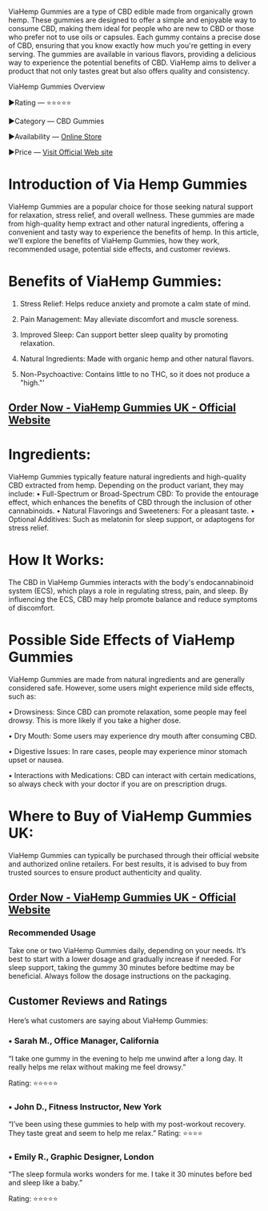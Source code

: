 ViaHemp Gummies are a type of CBD edible made from organically grown hemp. These gummies are designed to offer a simple and enjoyable way to consume CBD, making them ideal for people who are new to CBD or those who prefer not to use oils or capsules. Each gummy contains a precise dose of CBD, ensuring that you know exactly how much you're getting in every serving.
The gummies are available in various flavors, providing a delicious way to experience the potential benefits of CBD. ViaHemp aims to deliver a product that not only tastes great but also offers quality and consistency.

ViaHemp Gummies Overview

►Rating — ⭐⭐⭐⭐⭐

►Category — CBD Gummies

►Availability — [Online Store](https://farmscbdoil.com/viahemp-gummies/)

►Price — [Visit Official Web site](https://farmscbdoil.com/viahemp-gummies/)

# Introduction of Via Hemp Gummies

ViaHemp Gummies are a popular choice for those seeking natural support for relaxation, stress relief, and overall wellness. These gummies are made from high-quality hemp extract and other natural ingredients, offering a convenient and tasty way to experience the benefits of hemp. In this article, we’ll explore the benefits of ViaHemp Gummies, how they work, recommended usage, potential side effects, and customer reviews.

# Benefits of ViaHemp Gummies:

1.	Stress Relief: Helps reduce anxiety and promote a calm state of mind.

2.	Pain Management: May alleviate discomfort and muscle soreness.

3.	Improved Sleep: Can support better sleep quality by promoting relaxation.

4.	Natural Ingredients: Made with organic hemp and other natural flavors.

5.	Non-Psychoactive: Contains little to no THC, so it does not produce a "high."'

## [Order Now - ViaHemp Gummies UK - Official Website](https://farmscbdoil.com/viahemp-gummies/)

# Ingredients:

ViaHemp Gummies typically feature natural ingredients and high-quality CBD extracted from hemp. Depending on the product variant, they may include:
•	Full-Spectrum or Broad-Spectrum CBD: To provide the entourage effect, which enhances the benefits of CBD through the inclusion of other cannabinoids.
•	Natural Flavorings and Sweeteners: For a pleasant taste.
•	Optional Additives: Such as melatonin for sleep support, or adaptogens for stress relief.

# How It Works:

The CBD in ViaHemp Gummies interacts with the body's endocannabinoid system (ECS), which plays a role in regulating stress, pain, and sleep. By influencing the ECS, CBD may help promote balance and reduce symptoms of discomfort.

# Possible Side Effects of ViaHemp Gummies

ViaHemp Gummies are made from natural ingredients and are generally considered safe. However, some users might experience mild side effects, such as:

•	Drowsiness: Since CBD can promote relaxation, some people may feel drowsy. This is more likely if you take a higher dose.

•	Dry Mouth: Some users may experience dry mouth after consuming CBD.

•	Digestive Issues: In rare cases, people may experience minor stomach upset or nausea.

•	Interactions with Medications: CBD can interact with certain medications, so always check with your doctor if you are on prescription drugs.

# Where to Buy of ViaHemp Gummies UK:

ViaHemp Gummies can typically be purchased through their official website and authorized online retailers. For best results, it is advised to buy from trusted sources to ensure product authenticity and quality.

## [Order Now - ViaHemp Gummies UK - Official Website](https://farmscbdoil.com/viahemp-gummies/)

### Recommended Usage

Take one or two ViaHemp Gummies daily, depending on your needs. It’s best to start with a lower dosage and gradually increase if needed. For sleep support, taking the gummy 30 minutes before bedtime may be beneficial. Always follow the dosage instructions on the packaging.

## Customer Reviews and Ratings

Here’s what customers are saying about ViaHemp Gummies:

### •	Sarah M., Office Manager, California

“I take one gummy in the evening to help me unwind after a long day. It really helps me relax without making me feel drowsy.”

Rating: ⭐⭐⭐⭐⭐

### •	John D., Fitness Instructor, New York

“I’ve been using these gummies to help with my post-workout recovery. They taste great and seem to help me relax.”
Rating: ⭐⭐⭐⭐


### •	Emily R., Graphic Designer, London

“The sleep formula works wonders for me. I take it 30 minutes before bed and sleep like a baby.”

Rating: ⭐⭐⭐⭐⭐
